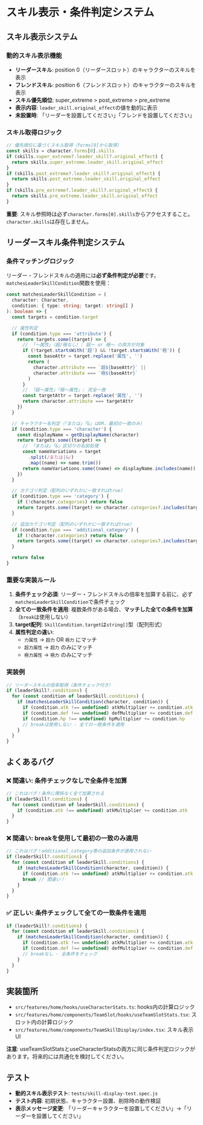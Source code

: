 # スキル表示・条件判定システム

## スキル表示システム

### 動的スキル表示機能

- **リーダースキル**: position 0（リーダースロット）のキャラクターのスキルを表示
- **フレンドスキル**: position 6（フレンドスロット）のキャラクターのスキルを表示
- **スキル優先順位**: super_extreme > post_extreme > pre_extreme
- **表示内容**: `leader_skill.original_effect`の値を動的に表示
- **未設置時**: 「リーダーを設置してください」「フレンドを設置してください」

### スキル取得ロジック

```typescript
// 優先順位に基づくスキル取得（forms[0]から取得）
const skills = character.forms[0].skills
if (skills.super_extreme?.leader_skill?.original_effect) {
  return skills.super_extreme.leader_skill.original_effect
}
if (skills.post_extreme?.leader_skill?.original_effect) {
  return skills.post_extreme.leader_skill.original_effect
}
if (skills.pre_extreme?.leader_skill?.original_effect) {
  return skills.pre_extreme.leader_skill.original_effect
}
```

**重要**: スキル参照時は必ず`character.forms[0].skills`からアクセスすること。`character.skills`は存在しません。

## リーダースキル条件判定システム

### 条件マッチングロジック

リーダー・フレンドスキルの適用には**必ず条件判定が必要**です。`matchesLeaderSkillCondition`関数を使用：

```typescript
const matchesLeaderSkillCondition = (
  character: Character,
  condition: { type: string; target: string[] }
): boolean => {
  const targets = condition.target

  // 属性判定
  if (condition.type === 'attribute') {
    return targets.some((target) => {
      // 「〜属性」（超/極なし）: 超〜 or 極〜 の両方が対象
      if (!target.startsWith('超') && !target.startsWith('極')) {
        const baseAttr = target.replace('属性', '')
        return (
          character.attribute === `超${baseAttr}` ||
          character.attribute === `極${baseAttr}`
        )
      }
      // 「超〜属性」「極〜属性」: 完全一致
      const targetAttr = target.replace('属性', '')
      return character.attribute === targetAttr
    })
  }

  // キャラクター名判定（「または」「&」はOR、最初の一致のみ）
  if (condition.type === 'character') {
    const displayName = getDisplayName(character)
    return targets.some((target) => {
      // 「または」「&」区切りの名前処理
      const nameVariations = target
        .split(/または|&/)
        .map((name) => name.trim())
      return nameVariations.some((name) => displayName.includes(name))
    })
  }

  // カテゴリ判定（配列のいずれかに一致すればtrue）
  if (condition.type === 'category') {
    if (!character.categories) return false
    return targets.some((target) => character.categories?.includes(target))
  }

  // 追加カテゴリ判定（配列のいずれかに一致すればtrue）
  if (condition.type === 'additional_category') {
    if (!character.categories) return false
    return targets.some((target) => character.categories?.includes(target))
  }

  return false
}
```

### 重要な実装ルール

1. **条件チェック必須**: リーダー・フレンドスキルの倍率を加算する前に、必ず`matchesLeaderSkillCondition`で条件チェック
2. **全ての一致条件を適用**: 複数条件がある場合、**マッチした全ての条件を加算**（`break`は使用しない）
3. **target配列**: `SkillCondition.target`は`string[]`型（配列形式）
4. **属性判定の違い**:
   - `力属性` → `超力` OR `極力` にマッチ
   - `超力属性` → `超力` のみにマッチ
   - `極力属性` → `極力` のみにマッチ

### 実装例

```typescript
// リーダースキルの倍率取得（条件チェック付き）
if (leaderSkill?.conditions) {
  for (const condition of leaderSkill.conditions) {
    if (matchesLeaderSkillCondition(character, condition)) {
      if (condition.atk !== undefined) atkMultiplier += condition.atk
      if (condition.def !== undefined) defMultiplier += condition.def
      if (condition.hp !== undefined) hpMultiplier += condition.hp
      // breakは使用しない - 全ての一致条件を適用
    }
  }
}
```

## よくあるバグ

### ❌ 間違い: 条件チェックなしで全条件を加算

```typescript
// これはバグ！条件に関係なく全て加算される
if (leaderSkill?.conditions) {
  for (const condition of leaderSkill.conditions) {
    if (condition.atk !== undefined) atkMultiplier += condition.atk
  }
}
```

### ❌ 間違い: breakを使用して最初の一致のみ適用

```typescript
// これはバグ！additional_category等の追加条件が適用されない
if (leaderSkill?.conditions) {
  for (const condition of leaderSkill.conditions) {
    if (matchesLeaderSkillCondition(character, condition)) {
      if (condition.atk !== undefined) atkMultiplier += condition.atk
      break // 間違い！
    }
  }
}
```

### ✅ 正しい: 条件チェックして全ての一致条件を適用

```typescript
if (leaderSkill?.conditions) {
  for (const condition of leaderSkill.conditions) {
    if (matchesLeaderSkillCondition(character, condition)) {
      if (condition.atk !== undefined) atkMultiplier += condition.atk
      if (condition.def !== undefined) defMultiplier += condition.def
      // breakなし - 全条件をチェック
    }
  }
}
```

## 実装箇所

- `src/features/home/hooks/useCharacterStats.ts`: hooks内の計算ロジック
- `src/features/home/components/TeamSlot/hooks/useTeamSlotStats.tsx`: スロット内の計算ロジック
- `src/features/home/components/TeamSkillDisplay/index.tsx`: スキル表示UI

**注意**: useTeamSlotStatsとuseCharacterStatsの両方に同じ条件判定ロジックがあります。将来的には共通化を検討してください。

## テスト

- **動的スキル表示テスト**: `tests/skill-display-test.spec.js`
- **テスト内容**: 初期状態、キャラクター設置、削除時の動作検証
- **表示メッセージ変更**: 「リーダーキャラクターを設置してください」→「リーダーを設置してください」
